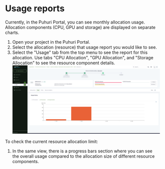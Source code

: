 # Usage reports

Currently, in the Puhuri Portal, you can see monthly allocation usage. Allocation components (CPU, GPU and storage) are displayed on separate charts.

1. Open your project in the Puhuri Portal.
2. Select the allocation (resource) that usage report you would like to see.
3. Select the "Usage" tab from the top menu to see the report for this allocation. Use tabs "CPU Allocation", "GPU Allocation", and "Storage Allocation" to see the resource component details. 
   ![Usage](../assets/Usage_view_2024.png)
   
To check the current resource allocation limit:

1. In the same view, there is a progress bars section where you can see the overall usage compared to the allocation size of different resource components.
